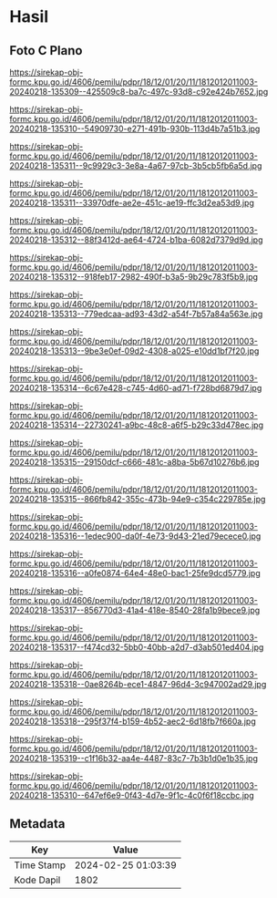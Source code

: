 # Hasil

## Foto C Plano

https://sirekap-obj-formc.kpu.go.id/4606/pemilu/pdpr/18/12/01/20/11/1812012011003-20240218-135309--425509c8-ba7c-497c-93d8-c92e424b7652.jpg

https://sirekap-obj-formc.kpu.go.id/4606/pemilu/pdpr/18/12/01/20/11/1812012011003-20240218-135310--54909730-e271-491b-930b-113d4b7a51b3.jpg

https://sirekap-obj-formc.kpu.go.id/4606/pemilu/pdpr/18/12/01/20/11/1812012011003-20240218-135311--9c9929c3-3e8a-4a67-97cb-3b5cb5fb6a5d.jpg

https://sirekap-obj-formc.kpu.go.id/4606/pemilu/pdpr/18/12/01/20/11/1812012011003-20240218-135311--33970dfe-ae2e-451c-ae19-ffc3d2ea53d9.jpg

https://sirekap-obj-formc.kpu.go.id/4606/pemilu/pdpr/18/12/01/20/11/1812012011003-20240218-135312--88f3412d-ae64-4724-b1ba-6082d7379d9d.jpg

https://sirekap-obj-formc.kpu.go.id/4606/pemilu/pdpr/18/12/01/20/11/1812012011003-20240218-135312--918feb17-2982-490f-b3a5-9b29c783f5b9.jpg

https://sirekap-obj-formc.kpu.go.id/4606/pemilu/pdpr/18/12/01/20/11/1812012011003-20240218-135313--779edcaa-ad93-43d2-a54f-7b57a84a563e.jpg

https://sirekap-obj-formc.kpu.go.id/4606/pemilu/pdpr/18/12/01/20/11/1812012011003-20240218-135313--9be3e0ef-09d2-4308-a025-e10dd1bf7f20.jpg

https://sirekap-obj-formc.kpu.go.id/4606/pemilu/pdpr/18/12/01/20/11/1812012011003-20240218-135314--6c67e428-c745-4d60-ad71-f728bd6879d7.jpg

https://sirekap-obj-formc.kpu.go.id/4606/pemilu/pdpr/18/12/01/20/11/1812012011003-20240218-135314--22730241-a9bc-48c8-a6f5-b29c33d478ec.jpg

https://sirekap-obj-formc.kpu.go.id/4606/pemilu/pdpr/18/12/01/20/11/1812012011003-20240218-135315--29150dcf-c666-481c-a8ba-5b67d10276b6.jpg

https://sirekap-obj-formc.kpu.go.id/4606/pemilu/pdpr/18/12/01/20/11/1812012011003-20240218-135315--866fb842-355c-473b-94e9-c354c229785e.jpg

https://sirekap-obj-formc.kpu.go.id/4606/pemilu/pdpr/18/12/01/20/11/1812012011003-20240218-135316--1edec900-da0f-4e73-9d43-21ed79ecece0.jpg

https://sirekap-obj-formc.kpu.go.id/4606/pemilu/pdpr/18/12/01/20/11/1812012011003-20240218-135316--a0fe0874-64e4-48e0-bac1-25fe9dcd5779.jpg

https://sirekap-obj-formc.kpu.go.id/4606/pemilu/pdpr/18/12/01/20/11/1812012011003-20240218-135317--856770d3-41a4-418e-8540-28fa1b9bece9.jpg

https://sirekap-obj-formc.kpu.go.id/4606/pemilu/pdpr/18/12/01/20/11/1812012011003-20240218-135317--f474cd32-5bb0-40bb-a2d7-d3ab501ed404.jpg

https://sirekap-obj-formc.kpu.go.id/4606/pemilu/pdpr/18/12/01/20/11/1812012011003-20240218-135318--0ae8264b-ece1-4847-96d4-3c947002ad29.jpg

https://sirekap-obj-formc.kpu.go.id/4606/pemilu/pdpr/18/12/01/20/11/1812012011003-20240218-135318--295f37f4-b159-4b52-aec2-6d18fb7f660a.jpg

https://sirekap-obj-formc.kpu.go.id/4606/pemilu/pdpr/18/12/01/20/11/1812012011003-20240218-135319--c1f16b32-aa4e-4487-83c7-7b3b1d0e1b35.jpg

https://sirekap-obj-formc.kpu.go.id/4606/pemilu/pdpr/18/12/01/20/11/1812012011003-20240218-135310--647ef6e9-0f43-4d7e-9f1c-4c0f6f18ccbc.jpg


## Metadata

| Key        | Value               |
| ---------- | ------------------- |
| Time Stamp | 2024-02-25 01:03:39 |
| Kode Dapil | 1802                |



